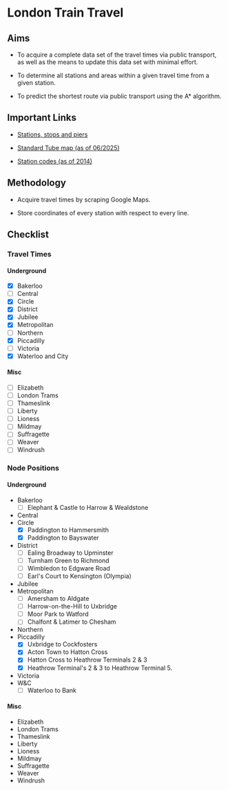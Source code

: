 # London Train Travel

## Aims

-   To acquire a complete data set of the travel times via public transport,
    as well as the means to update this data set with minimal effort.

-   To determine all stations and areas within a given travel time from a given station.

-   To predict the shortest route via public transport using the A* algorithm.

## Important Links

-   [Stations, stops and piers](https://tfl.gov.uk/travel-information/stations-stops-and-piers/)

-   [Standard Tube map (as of 06/2025)](https://content.tfl.gov.uk/standard-tube-map.pdf)

-   [Station codes (as of 2014)](https://content.tfl.gov.uk/station-abbreviations.pdf)

## Methodology

-   Acquire travel times by scraping Google Maps.

-   Store coordinates of every station with respect to every line.

## Checklist

### Travel Times

#### Underground

- [x] Bakerloo
- [ ] Central
- [x] Circle
- [x] District
- [x] Jubilee
- [x] Metropolitan
- [ ] Northern
- [x] Piccadilly
- [ ] Victoria
- [x] Waterloo and City

#### Misc

- [ ] Elizabeth
- [ ] London Trams
- [ ] Thameslink
- [ ] Liberty
- [ ] Lioness
- [ ] Mildmay
- [ ] Suffragette
- [ ] Weaver
- [ ] Windrush

### Node Positions

#### Underground

- Bakerloo
    - [ ] Elephant & Castle to Harrow & Wealdstone
- Central
- Circle
    - [x] Paddington to Hammersmith
    - [x] Paddington to Bayswater
- District
    - [ ] Ealing Broadway to Upminster
    - [ ] Turnham Green to Richmond
    - [ ] Wimbledon to Edgware Road
    - [ ] Earl's Court to Kensington (Olympia)
- Jubilee
- Metropolitan
    - [ ] Amersham to Aldgate
    - [ ] Harrow-on-the-Hill to Uxbridge
    - [ ] Moor Park to Watford
    - [ ] Chalfont & Latimer to Chesham
- Northern
- Piccadilly
    - [x] Uxbridge to Cockfosters
    - [x] Acton Town to Hatton Cross
    - [x] Hatton Cross to Heathrow Terminals 2 & 3
    - [x] Heathrow Terminal's 2 & 3 to Heathrow Terminal 5.
- Victoria
- W&C
    - [ ] Waterloo to Bank

#### Misc

- Elizabeth
- London Trams
- Thameslink
- Liberty
- Lioness
- Mildmay
- Suffragette
- Weaver
- Windrush